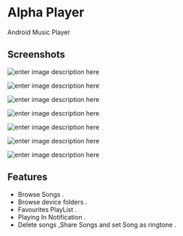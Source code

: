 

# Alpha Player
Android Music Player 
## Screenshots
![enter image description here](https://lh3.googleusercontent.com/5XUWwDZ_kwptOdjiJ_9lkOqcsfdrfrDFgnb_PALcA9Wk2M2hFllk4f80EkBbpxgkHgU7q6UOT-oX)

![enter image description here](https://lh3.googleusercontent.com/lXOlzqX2Sa6oJoNFd5nT0P117Hyl0DaXKF3nDIK8eZ-Go75nAnz46eHnjwx475CZd0p7WHStqaz_)


![enter image description here](https://lh3.googleusercontent.com/CAgqK2AKPoJ3PmkXNwsflk314cj01RltXoCgPwESw804X-Q50Iw1RibS-FTsMLQBLxUY9Cq7FDCh)

![enter image description here](https://lh3.googleusercontent.com/pTA4h85C21WLVeilhv5vfpUjJhkkEqEmRrROe9_6lFT9Nn_wg0oag5BA8GztUQfG3_dFlUdQMUib)

![enter image description here](https://lh3.googleusercontent.com/b7xBVcPCvdyULx48_oco-rRKnH6YlfszRjNMtdQyN0BJCNXDUPZQFsLM-P-gaL9B4bDW-0ERAKxw)

![enter image description here](https://lh3.googleusercontent.com/rbj21cfMskYN6EY_bZC0mFHzv52lGBFjgsPwYELty7WLbitJTeDI-Ap33rDsqzdsKypessJaMZPD)

![enter image description here](https://lh3.googleusercontent.com/3bLKI7uBZd3dUR0_ND5cSAwS6dmC6-55925AAoz-L46f7tOqaYGVZb7bhQ_xPL8bDRvTVMfuERLu)


## Features

 - Browse Songs .
 -  Browse device folders .
 - Favourites PlayList .
 - Playing In Notification .
 - Delete songs ,Share  Songs and set Song  as ringtone .
